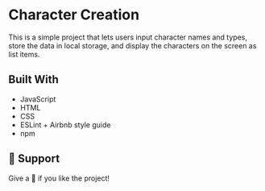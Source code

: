# Character Creation

This is a simple project that lets users input character names and types, store the data in local storage, and display the characters on the screen as list items.

## Built With

- JavaScript
- HTML
- CSS
- ESLint + Airbnb style guide
- npm

## 🤝 Support

Give a 🌟 if you like the project!
